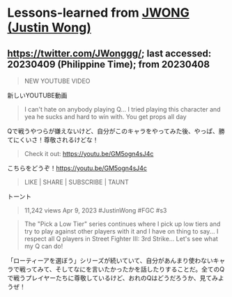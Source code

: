 # Lessons-learned from [JWONG (Justin Wong)](https://twitter.com/JWonggg?ref_src=twsrc%5Egoogle%7Ctwcamp%5Eserp%7Ctwgr%5Eauthor)

## https://twitter.com/JWonggg/; last accessed: 20230409 (Philippine Time); from 20230408

> NEW YOUTUBE VIDEO 

新しいYOUTUBE動画

> I can't hate on anybody playing Q... I tried playing this character and yea he sucks and hard to win with. You get props all day 

Qで戦うやつらが嫌えないけど、自分がこのキャラをやってみた後、やっぱ、勝てにくいさ！尊敬されるけどな！

> Check it out: https://youtu.be/GM5ogn4sJ4c 

こちらをどうぞ！https://youtu.be/GM5ogn4sJ4c

> LIKE | SHARE | SUBSCRIBE | TAUNT

トーント

> 11,242 views Apr 9, 2023 #JustinWong #FGC #s3 

> The "Pick a Low Tier" series continues where I pick up low tiers and try to play against other players with it and I have on thing to say... I respect all Q players in Street Fighter III: 3rd Strike... Let's see what my Q can do!

「ローティーアを選ぼう」シリーズが続いていて、自分があんまり使わないキャラで戦ってみて、そしてなにを言いたかったかを話したりすることだ。全てのQで戦うプレイヤーたちに尊敬しているけど、おれのQはどうだろうか、見てみようぜ！

